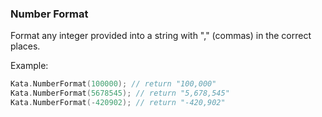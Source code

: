 ### Number Format

Format any integer provided into a string with "," (commas) in the correct places.

Example:
```c
Kata.NumberFormat(100000); // return "100,000"
Kata.NumberFormat(5678545); // return "5,678,545"
Kata.NumberFormat(-420902); // return "-420,902"
